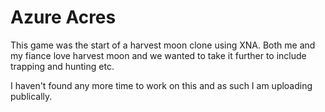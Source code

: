 Azure Acres
==========
This game was the start of a harvest moon clone using XNA. Both me and my fiance love harvest moon and we wanted to
take it further to include trapping and hunting etc.

I haven't found any more time to work on this and as such I am uploading publically.
